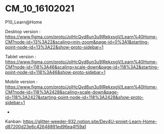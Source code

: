 # CM_10_16102021
P10_Learn@Home

Desktop version :
https://www.figma.com/proto/JolHcQyd8un3u9IRekxsgV/Learn%40Home-CM?node-id=13%3A22&scaling=min-zoom&page-id=0%3A1&starting-point-node-id=13%3A22&show-proto-sidebar=1

Tablet version :
https://www.figma.com/proto/JolHcQyd8un3u9IRekxsgV/Learn%40Home-CM?node-id=118%3A46&scaling=scale-down&page-id=118%3A2&starting-point-node-id=118%3A46&show-proto-sidebar=1

Mobile version :
https://www.figma.com/proto/JolHcQyd8un3u9IRekxsgV/Learn%40Home-CM?node-id=118%3A2428&scaling=scale-down&page-id=118%3A2427&starting-point-node-id=118%3A2428&show-proto-sidebar=1

-

Kanban:
https://glitter-weeder-932.notion.site/Dev4U-projet-Learn-Home-d87200d23e6c42648891ed96ea4f59a1
